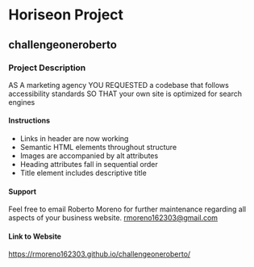 # Horiseon Project

## challengeoneroberto

### Project Description

AS A marketing agency
YOU REQUESTED a codebase that follows accessibility standards
SO THAT your own site is optimized for search engines 

#### Instructions
* Links in header are now working
* Semantic HTML elements throughout structure
* Images are accompanied by alt attributes
* Heading attributes fall in sequential order
* Title element includes descriptive title

#### Support

Feel free to email Roberto Moreno for further maintenance regarding all aspects of your business website.
rmoreno162303@gmail.com


#### Link to Website
https://rmoreno162303.github.io/challengeoneroberto/
